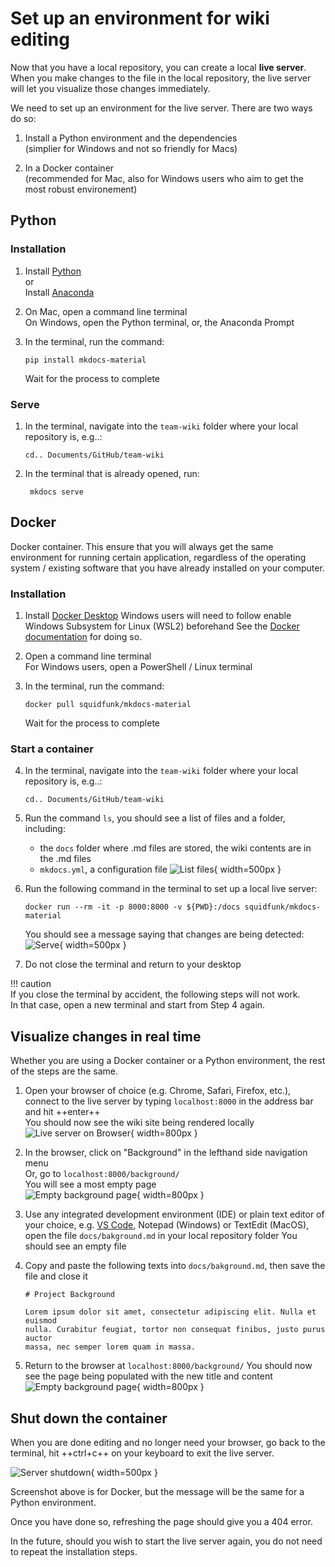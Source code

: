 # Set up an environment for wiki editing

Now that you have a local repository, you can create a local **live server**. When you make changes to the file in the local repository, the live server will let you visualize those changes immediately.

We need to set up an environment for the live server. There are two ways do so:

1. Install a Python environment and the dependencies  
   (simplier for Windows and not so friendly for Macs)

2. In a Docker container  
   (recommended for Mac, also for Windows users who aim to get the most robust environement)

## Python

### Installation

1.  Install [Python](https://www.python.org/downloads/)  
    or  
    Install [Anaconda](https://www.anaconda.com/products/individual)
2.  On Mac, open a command line terminal  
    On Windows, open the Python terminal, or, the Anaconda Prompt
3.  In the terminal, run the command:

        pip install mkdocs-material

    Wait for the process to complete

### Serve

1.  In the terminal, navigate into the `team-wiki` folder where your local repository is, e.g..:

        cd.. Documents/GitHub/team-wiki

2. In the terminal that is already opened, run:  
        
        mkdocs serve

## Docker

Docker container. This ensure that you will always get the same environment for running certain application, regardless of the operating system / existing software that you have already installed on your computer.

### Installation

1.  Install [Docker Desktop](https://www.docker.com/products/docker-desktop)
    Windows users will need to follow enable Windows Subsystem for Linux (WSL2) beforehand
    See the [Docker documentation](https://docs.docker.com/docker-for-windows/install/) for doing so.
2.  Open a command line terminal  
    For Windows users, open a PowerShell / Linux terminal
3.  In the terminal, run the command:

        docker pull squidfunk/mkdocs-material

    Wait for the process to complete

### Start a container

4.  In the terminal, navigate into the `team-wiki` folder where your local repository is, e.g..:

        cd.. Documents/GitHub/team-wiki

5.  Run the command `ls`, you should see a list of files and a folder, including:

    - the `docs` folder where .md files are stored, the wiki contents are in the .md files
    - `mkdocs.yml`, a configuration file
      ![List files](img/tutorial_ls.png){ width=500px }

6.  Run the following command in the terminal to set up a local live server:

        docker run --rm -it -p 8000:8000 -v ${PWD}:/docs squidfunk/mkdocs-material

    You should see a message saying that changes are being detected:  
    ![Serve](img/tutorial_serve.png){ width=500px }

7.  Do not close the terminal and return to your desktop

!!! caution  
 If you close the terminal by accident, the following steps will not work.  
 In that case, open a new terminal and start from Step 4 again.

## Visualize changes in real time

Whether you are using a Docker container or a Python environment, the rest of the steps are the same.

1.  Open your browser of choice (e.g. Chrome, Safari, Firefox, etc.),  
    connect to the live server by typing `localhost:8000` in the address bar and hit ++enter++  
    You should now see the wiki site being rendered locally  
    ![Live server on Browser](img/tutorial_rendered.png){ width=800px }

2.  In the browser, click on "Background" in the lefthand side navigation menu  
    Or, go to `localhost:8000/background/`  
    You will see a most empty page  
    ![Empty background page](img/tutorial_bg_empty.png){ width=800px }

3.  Use any integrated development environment (IDE) or plain text editor of your choice,
    e.g. [VS Code](https://code.visualstudio.com/), Notepad (Windows) or TextEdit (MacOS),
    open the file `docs/bakground.md` in your local repository folder
    You should see an empty file

4.  Copy and paste the following texts into `docs/bakground.md`, then save the file and close it

        # Project Background

        Lorem ipsum dolor sit amet, consectetur adipiscing elit. Nulla et euismod
        nulla. Curabitur feugiat, tortor non consequat finibus, justo purus auctor
        massa, nec semper lorem quam in massa.

5.  Return to the browser at `localhost:8000/background/`
    You should now see the page being populated with the new title and content
    ![Empty background page](img/tutorial_bg_filled.png){ width=800px }

## Shut down the container

When you are done editing and no longer need your browser,
go back to the terminal, hit ++ctrl+c++ on your keyboard to exit the live server.

![Server shutdown](img/tutorial_shutdown.png){ width=500px }

Screenshot above is for Docker, but the message will be the same for a Python environment.  

Once you have done so, refreshing the page should give you a 404 error.  

In the future, should you wish to start the live server again, you do not need to repeat the installation steps.

